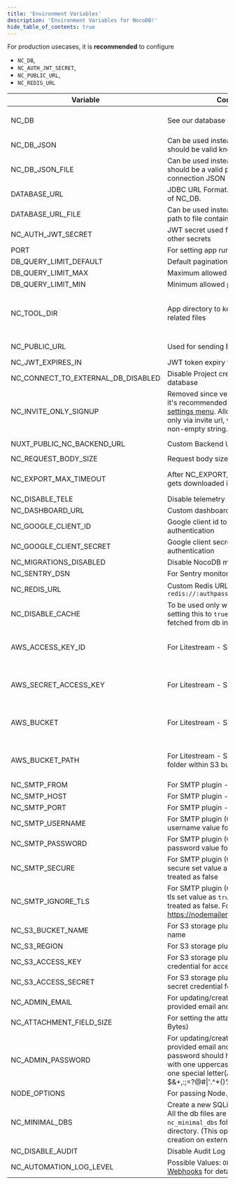 ```yaml
---
title: 'Environment Variables'
description: 'Environment Variables for NocoDB!'
hide_table_of_contents: true
---
```


For production usecases, it is **recommended** to configure 
- `NC_DB`, 
- `NC_AUTH_JWT_SECRET`, 
- `NC_PUBLIC_URL`, 
- `NC_REDIS_URL`

| Variable | Comments                                                                                                                                                                                                               | If absent |
|---|------------------------------------------------------------------------------------------------------------------------------------------------------------------------------------------------------------------------|---|
| NC_DB | See our database URLs                                                                                                                                                                                                  | A local SQLite will be created in root folder if `NC_DB` is not provided |
| NC_DB_JSON | Can be used instead of `NC_DB` and value should be valid knex connection JSON                                                                                                                                          |  |
| NC_DB_JSON_FILE | Can be used instead of `NC_DB` and value should be a valid path to knex connection JSON                                                                                                                                |  |
| DATABASE_URL | JDBC URL Format. Can be used instead of NC_DB.                                                                                                                                                                         |  |
| DATABASE_URL_FILE | Can be used instead of DATABASE_URL: path to file containing JDBC URL Format.                                                                                                                                          |  |
| NC_AUTH_JWT_SECRET | JWT secret used for auth and storing other secrets                                                                                                                                                                     | A random secret will be generated |
| PORT | For setting app running port                                                                                                                                                                                           | `8080` |
| DB_QUERY_LIMIT_DEFAULT | Default pagination limit                                                                                                                                                                                               | 25 |
| DB_QUERY_LIMIT_MAX | Maximum allowed pagination limit                                                                                                                                                                                       | 1000 |
| DB_QUERY_LIMIT_MIN | Minimum allowed pagination limit                                                                                                                                                                                       | 1 |
| NC_TOOL_DIR | App directory to keep metadata and app related files                                                                                                                                                                   | Defaults to current working directory. In docker maps to `/usr/app/data/` for mounting volume. |
| NC_PUBLIC_URL | Used for sending Email invitations                                                                                                                                                                                     | Best guess from http request params |
| NC_JWT_EXPIRES_IN | JWT token expiry time                                                                                                                                                                                                  | `10h` |
| NC_CONNECT_TO_EXTERNAL_DB_DISABLED | Disable Project creation with external database                                                                                                                                                                        |  |
| NC_INVITE_ONLY_SIGNUP | Removed since version 0.99.0 and now it's recommended to use [super admin settings menu](/0.109.7/setup-and-usages/account-settings#enable--disable-signup).   Allow users to signup only via invite url, value should be any non-empty string.      |  |
| NUXT_PUBLIC_NC_BACKEND_URL | Custom Backend URL                                                                                                                                                                                                     | ``http://localhost:8080`` will be used |
| NC_REQUEST_BODY_SIZE | Request body size [limit](https://expressjs.com/en/resources/middleware/body-parser.html#limit)                                                                                                                        | `1048576` |
| NC_EXPORT_MAX_TIMEOUT | After NC_EXPORT_MAX_TIMEOUT csv gets downloaded in batches                                                                                                                                                             | Default value 5000(in millisecond) will be used |
| NC_DISABLE_TELE | Disable telemetry                                                                                                                                                                                                      |  |
| NC_DASHBOARD_URL | Custom dashboard url path                                                                                                                                                                                              | `/dashboard` |
| NC_GOOGLE_CLIENT_ID | Google client id to enable google authentication                                                                                                                                                                       |  |
| NC_GOOGLE_CLIENT_SECRET | Google client secret to enable google authentication                                                                                                                                                                   |  |
| NC_MIGRATIONS_DISABLED | Disable NocoDB migration                                                                                                                                                                                               |  |
| NC_SENTRY_DSN | For Sentry monitoring                                                                                                                                                                                                  |  |
| NC_REDIS_URL | Custom Redis URL. Example: `redis://:authpassword@127.0.0.1:6380/4`                                                                                                                                                    | Meta data will be stored in memory |
| NC_DISABLE_CACHE | To be used only while debugging. On setting this to `true` - meta data be fetched from db instead of redis/cache.                                                                                                      | `false` |
| AWS_ACCESS_KEY_ID | For Litestream - S3 access key id                                                                                                                                                                                      | If Litestream is configured and `NC_DB` is not present. SQLite gets backed up to S3 |
| AWS_SECRET_ACCESS_KEY | For Litestream - S3 secret access key                                                                                                                                                                                  | If Litestream is configured and `NC_DB` is not present. SQLite gets backed up to S3 |
| AWS_BUCKET | For Litestream - S3 bucket                                                                                                                                                                                             | If Litestream is configured and `NC_DB` is not present. SQLite gets backed up to S3 |
| AWS_BUCKET_PATH | For Litestream - S3 bucket path (like folder within S3 bucket)                                                                                                                                                         | If Litestream is configured and `NC_DB` is not present. SQLite gets backed up to S3 |
| NC_SMTP_FROM | For SMTP plugin - Email sender address                                                                                                                                                                                 |  |
| NC_SMTP_HOST | For SMTP plugin - SMTP host value                                                                                                                                                                                      |  |
| NC_SMTP_PORT | For SMTP plugin - SMTP port value                                                                                                                                                                                      |  |
| NC_SMTP_USERNAME | For SMTP plugin (Optional) - SMTP username value for authentication                                                                                                                                                    |  |
| NC_SMTP_PASSWORD | For SMTP plugin (Optional) - SMTP password value for authentication                                                                                                                                                    |  |
| NC_SMTP_SECURE | For SMTP plugin (Optional) - To enable secure set value as `true` any other value treated as false                                                                                                                     |  |
| NC_SMTP_IGNORE_TLS | For SMTP plugin (Optional) - To ignore tls set value as `true` any other value treated as false. For more info visit https://nodemailer.com/smtp/                                                                      |  |
| NC_S3_BUCKET_NAME | For S3 storage plugin - AWS S3 bucket name                                                                                                                                                                             |  |
| NC_S3_REGION | For S3 storage plugin - AWS S3 region                                                                                                                                                                                  |  |
| NC_S3_ACCESS_KEY | For S3 storage plugin - AWS access key credential for accessing resource                                                                                                                                               |  |
| NC_S3_ACCESS_SECRET | For S3 storage plugin - AWS access secret credential for accessing resource                                                                                                                                            |  |
| NC_ADMIN_EMAIL | For updating/creating super admin with provided email and password                                                                                                                                                     |  |
| NC_ATTACHMENT_FIELD_SIZE | For setting the attachment field size(in Bytes)                                                                                                                                                                        | Defaults to 20MB |
| NC_ADMIN_PASSWORD | For updating/creating super admin with provided email and password. Your password should have at least 8 letters with one uppercase, one number and one special letter(Allowed special chars $&+,:;=?@#\|'.^*()%!_-" ) |  |
| NODE_OPTIONS | For passing Node.js [options](https://nodejs.org/api/cli.html#node_optionsoptions) to instance                                                                                                                         |  |
| NC_MINIMAL_DBS | Create a new SQLite file for each project. All the db files are stored in `nc_minimal_dbs` folder in current working directory. (This option restricts project creation on external sources)                           |  |
| NC_DISABLE_AUDIT | Disable Audit Log                                                                                                                                                                                                      | `false` |
| NC_AUTOMATION_LOG_LEVEL | Possible Values: `OFF`, `ERROR`, `ALL`. See [Webhooks](/0.109.7/developer-resources/webhooks#call-log) for details.                                                                                                    | `OFF` |